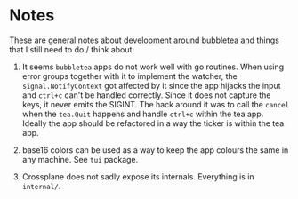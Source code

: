 # Notes

These are general notes about development around bubbletea and things that I still need to do / think about:

1. It seems `bubbletea` apps do not work well with go routines. When using error groups together with it to
implement the watcher, the `signal.NotifyContext` got affected by it since the app hijacks the input and `ctrl+c`
can't be handled correctly. Since it does not capture the keys, it never emits the SIGINT.
The hack around it was to call the `cancel` when the `tea.Quit` happens and handle `ctrl+c` within the tea app.
Ideally the app should be refactored in a way the ticker is within the tea app.

2. base16 colors can be used as a way to keep the app colours the same in any machine. See `tui` package.

3. Crossplane does not sadly expose its internals. Everything is in `internal/`.
